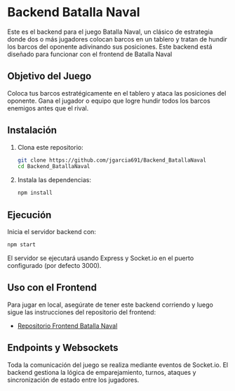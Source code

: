 # Backend Batalla Naval

Este es el backend para el juego Batalla Naval, un clásico de estrategia donde dos o más jugadores colocan barcos en un tablero y tratan de hundir los barcos del oponente adivinando sus posiciones. Este backend está diseñado para funcionar con el frontend de Batalla Naval 

## Objetivo del Juego

Coloca tus barcos estratégicamente en el tablero y ataca las posiciones del oponente. Gana el jugador o equipo que logre hundir todos los barcos enemigos antes que el rival.

## Instalación

1. Clona este repositorio:
   ```bash
   git clone https://github.com/jgarcia691/Backend_BatallaNaval
   cd Backend_BatallaNaval
   ```
2. Instala las dependencias:
   ```bash
   npm install
   ```

## Ejecución

Inicia el servidor backend con:

```bash
npm start
```

El servidor se ejecutará usando Express y Socket.io en el puerto configurado (por defecto 3000).

## Uso con el Frontend

Para jugar en local, asegúrate de tener este backend corriendo y luego sigue las instrucciones del repositorio del frontend:

- [Repositorio Frontend Batalla Naval](https://github.com/Jennorg/batalla-naval)


## Endpoints y Websockets

Toda la comunicación del juego se realiza mediante eventos de Socket.io. El backend gestiona la lógica de emparejamiento, turnos, ataques y sincronización de estado entre los jugadores.

